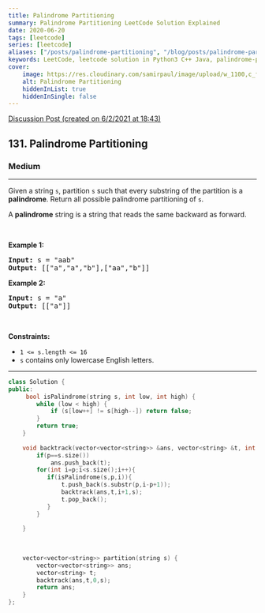 ```yaml
---
title: Palindrome Partitioning
summary: Palindrome Partitioning LeetCode Solution Explained
date: 2020-06-20
tags: [leetcode]
series: [leetcode]
aliases: ["/posts/palindrome-partitioning", "/blog/posts/palindrome-partitioning", "/palindrome-partitioning"]
keywords: LeetCode, leetcode solution in Python3 C++ Java, palindrome-partitioning solution
cover:
    image: https://res.cloudinary.com/samirpaul/image/upload/w_1100,c_fit,co_rgb:FFFFFF,l_text:Arial_70_bold:Palindrome Partitioning/problem-solving.webp
    alt: Palindrome Partitioning
    hiddenInList: true
    hiddenInSingle: false
---
```



[Discussion Post (created on 6/2/2021 at 18:43)](https://leetcode.com/problems/palindrome-partitioning/discuss/1096101/C%2B%2B-or-Backtracking)  
<h2>131. Palindrome Partitioning</h2><h3>Medium</h3><hr><div><p>Given a string <code>s</code>, partition <code>s</code> such that every substring of the partition is a <strong>palindrome</strong>. Return all possible palindrome partitioning of <code>s</code>.</p>

<p>A <strong>palindrome</strong> string is a string that reads the same backward as forward.</p>

<p>&nbsp;</p>
<p><strong>Example 1:</strong></p>
<pre><strong>Input:</strong> s = "aab"
<strong>Output:</strong> [["a","a","b"],["aa","b"]]
</pre><p><strong>Example 2:</strong></p>
<pre><strong>Input:</strong> s = "a"
<strong>Output:</strong> [["a"]]
</pre>
<p>&nbsp;</p>
<p><strong>Constraints:</strong></p>

<ul>
	<li><code>1 &lt;= s.length &lt;= 16</code></li>
	<li><code>s</code> contains only lowercase English letters.</li>
</ul>
</div>

---




```cpp
class Solution {
public:
     bool isPalindrome(string s, int low, int high) {
        while (low < high) {
            if (s[low++] != s[high--]) return false;
        }
        return true;
    }
    
    void backtrack(vector<vector<string>> &ans, vector<string> &t, int p, string &s){
        if(p==s.size())
            ans.push_back(t);
        for(int i=p;i<s.size();i++){
           if(isPalindrome(s,p,i)){
               t.push_back(s.substr(p,i-p+1));
               backtrack(ans,t,i+1,s);
               t.pop_back();
           }
        }
        
    }
    
    
    
    vector<vector<string>> partition(string s) {
        vector<vector<string>> ans;
        vector<string> t;
        backtrack(ans,t,0,s);
        return ans;
    }
};
```
